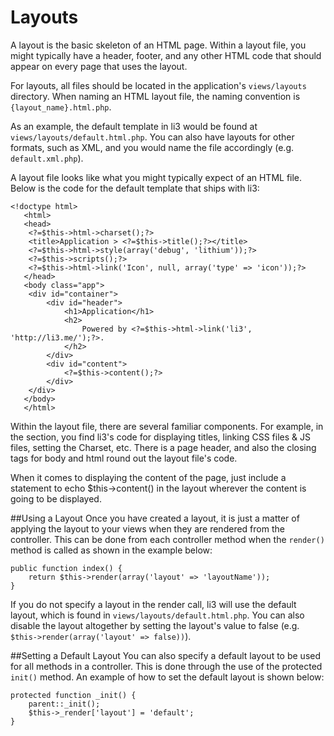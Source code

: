# Layouts

A layout is the basic skeleton of an HTML page.  Within a layout file, you might typically have a header, footer, and any other HTML code that should appear on every page that uses the layout.

For layouts, all files should be located in the application's `views/layouts`  directory.  When naming an HTML layout file, the naming convention is `{layout_name}.html.php`.

As an example, the default template in li3 would be found at `views/layouts/default.html.php`.  You can also have layouts for other formats, such as XML, and you would name the file accordingly (e.g. `default.xml.php`).

A layout file looks like what you might typically expect of an HTML file.  Below is the code for the default template that ships with li3:

```
<!doctype html>
   <html>
   <head>
   	<?=$this->html->charset();?>
   	<title>Application > <?=$this->title();?></title>
   	<?=$this->html->style(array('debug', 'lithium'));?>
   	<?=$this->scripts();?>
   	<?=$this->html->link('Icon', null, array('type' => 'icon'));?>
   </head>
   <body class="app">
   	<div id="container">
   		<div id="header">
   			<h1>Application</h1>
   			<h2>
   				Powered by <?=$this->html->link('li3', 'http://li3.me/');?>.
   			</h2>
   		</div>
   		<div id="content">
   			<?=$this->content();?>
   		</div>
   	</div>
   </body>
   </html>
```

Within the layout file, there are several familiar components.  For example, in the <head> section, you find li3's code for displaying titles, linking CSS files & JS files, setting the Charset, etc.  There is a page header, and also the closing tags for body and html round out the layout file's code.

When it comes to displaying the content of the page, just include a statement to echo $this->content() in the layout wherever the content is going to be displayed.

##Using a Layout
Once you have created a layout, it is just a matter of applying the layout to your views when they are rendered from the controller.  This can be done from each controller method when the `render()` method is called as shown in the example below:

```
public function index() {
	return $this->render(array('layout' => 'layoutName'));
}
```

If you do not specify a layout in the render call, li3 will use the default layout, which is found in `views/layouts/default.html.php`.  You can also disable the layout altogether by setting the layout's value to false (e.g. `$this->render(array('layout' => false))`).

##Setting a Default Layout
You can also specify a default layout to be used for all methods in a controller.  This is done through the use of the protected `init()` method.  An example of how to set the default layout is shown below:

```
protected function _init() {
	parent::_init();
	$this->_render['layout'] = 'default';
}
```
